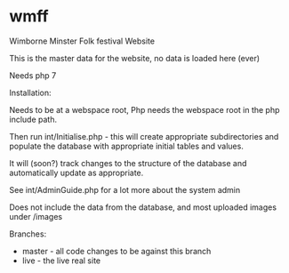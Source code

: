 # wmff
Wimborne Minster Folk festival Website

This is the master data for the website, no data is loaded here (ever)

Needs php 7

Installation:

Needs to be at a webspace root, Php needs the webspace root in the php include path.  

Then run int/Initialise.php - this will create appropriate subdirectories and populate the database with appropriate initial tables and values.

It will (soon?) track changes to the structure of the database and automatically update as appropriate.

See int/AdminGuide.php for a lot more about the system admin

Does not include the data from the database, and most uploaded images under /images


Branches:
* master - all code changes to be against this branch
* live - the live real site


